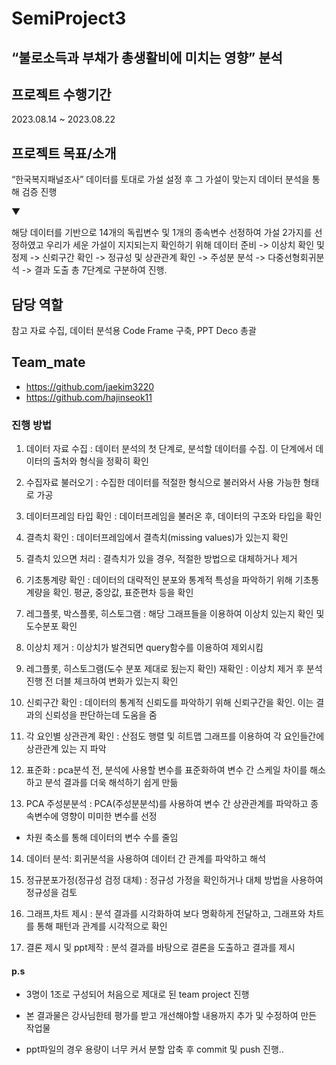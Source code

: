 # SemiProject3

## “불로소득과 부채가 총생활비에 미치는 영향” 분석 

## 프로젝트 수행기간

2023.08.14 ~ 2023.08.22

## 프로젝트 목표/소개

“한국복지패널조사” 데이터를 토대로 가설 설정 후 그 가설이 맞는지 
데이터 분석을 통해 검증 진행

▼

해당 데이터를 기반으로 14개의 독립변수 및 1개의 종속변수 선정하여 가설 2가지를 선정하였고 우리가 세운 가설이 지지되는지 확인하기 위해 데이터 준비
-> 이상치 확인 및 정제 -> 신뢰구간 확인 -> 정규성 및 상관관계 확인 -> 주성분 분석 -> 다중선형회귀분석 -> 결과 도출 총 7단계로 구분하여 진행.


## 담당 역할

참고 자료 수집, 데이터 분석용 Code Frame 구축, PPT Deco 총괄

## Team_mate
- https://github.com/jaekim3220
- https://github.com/hajinseok11
  
### 진행 방법

1. 데이터 자료 수집 : 데이터 분석의 첫 단계로, 분석할 데이터를 수집. 이 단계에서 데이터의 출처와 형식을 정확히 확인

2. 수집자료 불러오기 : 수집한 데이터를 적절한 형식으로 불러와서 사용 가능한 형태로 가공

3. 데이터프레임 타입 확인 : 데이터프레임을 불러온 후, 데이터의 구조와 타입을 확인

4. 결측치 확인 : 데이터프레임에서 결측치(missing values)가 있는지 확인

5. 결측치 있으면 처리 : 결측치가 있을 경우, 적절한 방법으로 대체하거나 제거

6. 기초통계량 확인 : 데이터의 대략적인 분포와 통계적 특성을 파악하기 위해 기초통계량을 확인. 평균, 중앙값, 표준편차 등을 확인

7. 레그플롯, 박스플롯, 히스토그램 : 해당 그래프들을 이용하여 이상치 있는지 확인 및 도수분포 확인

8. 이상치 제거 : 이상치가 발견되면 query함수를 이용하여 제외시킴

9. 레그플롯, 히스토그램(도수 분포 제대로 됬는지 확인) 재확인 : 이상치 제거 후 분석 진행 전 더블 체크하여 변화가 있는지 확인

10. 신뢰구간 확인 : 데이터의 통계적 신뢰도를 파악하기 위해 신뢰구간을 확인. 이는 결과의 신뢰성을 판단하는데 도움을 줌

11. 각 요인별 상관관계 확인 : 산점도 행렬 및 히트맵 그래프를 이용하여 각 요인들간에 상관관계 있는 지 파악

12. 표준화 : pca분석 전, 분석에 사용할 변수를 표준화하여 변수 간 스케일 차이를 해소하고 분석 결과를 더욱 해석하기 쉽게 만듦

13. PCA 주성분분석 : PCA(주성분분석)를 사용하여 변수 간 상관관계를 파악하고 종속변수에 영향이 미미한 변수를 선정
- 차원 축소를 통해 데이터의 변수 수를 줄임

14. 데이터 분석: 회귀분석을 사용하여 데이터 간 관계를 파악하고 해석

15. 정규분포가정(정규성 검정 대체) : 정규성 가정을 확인하거나 대체 방법을 사용하여 정규성을 검토

16. 그래프,차트 제시 : 분석 결과를 시각화하여 보다 명확하게 전달하고, 그래프와 차트를 통해 패턴과 관계를 시각적으로 확인

17. 결론 제시 및 ppt제작 : 분석 결과를 바탕으로 결론을 도출하고 결과를 제시



#### p.s 

- 3명이 1조로 구성되어 처음으로 제대로 된 team project 진행

- 본 결과물은 강사님한테 평가를 받고 개선해야할 내용까지 추가 및 수정하여 만든 작업물

- ppt파일의 경우 용량이 너무 커서 분할 압축 후 commit 및 push 진행..